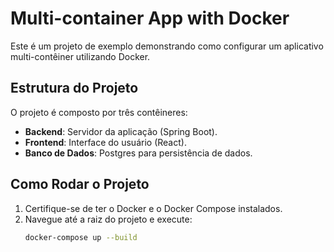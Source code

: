 # Multi-container App with Docker

Este é um projeto de exemplo demonstrando como configurar um aplicativo multi-contêiner utilizando Docker.

## Estrutura do Projeto

O projeto é composto por três contêineres:
- **Backend**: Servidor da aplicação (Spring Boot).
- **Frontend**: Interface do usuário (React).
- **Banco de Dados**: Postgres para persistência de dados.

## Como Rodar o Projeto

1. Certifique-se de ter o Docker e o Docker Compose instalados.
2. Navegue até a raiz do projeto e execute:
   ```bash
   docker-compose up --build
